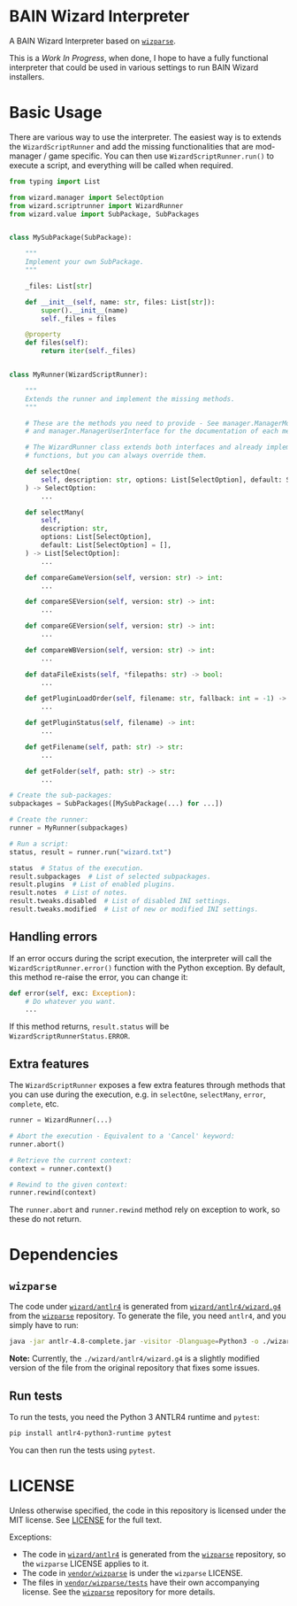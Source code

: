 # BAIN Wizard Interpreter

A BAIN Wizard Interpreter based on [`wizparse`](https://github.com/wrye-bash/wizparse).

This is a *Work In Progress*, when done, I hope to have a fully functional interpreter that could
be used in various settings to run BAIN Wizard installers.

# Basic Usage

There are various way to use the interpreter. The easiest way is to extends the `WizardScriptRunner`
and add the missing functionalities that are mod-manager / game specific.
You can then use `WizardScriptRunner.run()` to execute a script, and everything will be called when
required.


```python
from typing import List

from wizard.manager import SelectOption
from wizard.scriptrunner import WizardRunner
from wizard.value import SubPackage, SubPackages


class MySubPackage(SubPackage):

    """
    Implement your own SubPackage.
    """

    _files: List[str]

    def __init__(self, name: str, files: List[str]):
        super().__init__(name)
        self._files = files

    @property
    def files(self):
        return iter(self._files)


class MyRunner(WizardScriptRunner):

    """
    Extends the runner and implement the missing methods.
    """

    # These are the methods you need to provide - See manager.ManagerModInterface
    # and manager.ManagerUserInterface for the documentation of each method.

    # The WizardRunner class extends both interfaces and already implements many
    # functions, but you can always override them.

    def selectOne(
        self, description: str, options: List[SelectOption], default: SelectOption
    ) -> SelectOption:
        ...

    def selectMany(
        self,
        description: str,
        options: List[SelectOption],
        default: List[SelectOption] = [],
    ) -> List[SelectOption]:
        ...

    def compareGameVersion(self, version: str) -> int:
        ...

    def compareSEVersion(self, version: str) -> int:
        ...

    def compareGEVersion(self, version: str) -> int:
        ...

    def compareWBVersion(self, version: str) -> int:
        ...

    def dataFileExists(self, *filepaths: str) -> bool:
        ...

    def getPluginLoadOrder(self, filename: str, fallback: int = -1) -> int:
        ...

    def getPluginStatus(self, filename) -> int:
        ...

    def getFilename(self, path: str) -> str:
        ...

    def getFolder(self, path: str) -> str:
        ...

# Create the sub-packages:
subpackages = SubPackages([MySubPackage(...) for ...])

# Create the runner:
runner = MyRunner(subpackages)

# Run a script:
status, result = runner.run("wizard.txt")

status  # Status of the execution.
result.subpackages  # List of selected subpackages.
result.plugins  # List of enabled plugins.
result.notes  # List of notes.
result.tweaks.disabled  # List of disabled INI settings.
result.tweaks.modified  # List of new or modified INI settings.
```

## Handling errors

If an error occurs during the script execution, the interpreter will call
the `WizardScriptRunner.error()` function with the Python exception. By default, this
method re-raise the error, you can change it:

```python
def error(self, exc: Exception):
    # Do whatever you want.
    ...
```

If this method returns, `result.status` will be `WizardScriptRunnerStatus.ERROR`.

## Extra features

The `WizardScriptRunner` exposes a few extra features through methods that you can use
during the execution, e.g. in `selectOne`, `selectMany`, `error`, `complete`, etc.

```python
runner = WizardRunner(...)

# Abort the execution - Equivalent to a 'Cancel' keyword:
runner.abort()

# Retrieve the current context:
context = runner.context()

# Rewind to the given context:
runner.rewind(context)
```

The `runner.abort` and `runner.rewind` method rely on exception to work, so these do
not return.

# Dependencies

## `wizparse`

The code under [`wizard/antlr4`](wizard/antlr4) is generated from [`wizard/antlr4/wizard.g4`](wizard/antlr4/wizard.g4)
from the [`wizparse`](https://github.com/wrye-bash/wizparse) repository.
To generate the file, you need `antlr4`, and you simply have to run:

```bash
java -jar antlr-4.8-complete.jar -visitor -Dlanguage=Python3 -o ./wizard/antlr4 ./wizard/antlr4/wizard.g4
```

**Note:** Currently, the `./wizard/antlr4/wizard.g4` is a slightly modified version of the file
from the original repository that fixes some issues.

## Run tests

To run the tests, you need the Python 3 ANTLR4 runtime and `pytest`:

```bash
pip install antlr4-python3-runtime pytest
```

You can then run the tests using `pytest`.

# LICENSE

Unless otherwise specified, the code in this repository is licensed under the MIT license.
See [LICENSE](LICENSE) for the full text.

Exceptions:

- The code in [`wizard/antlr4`](wizard/antlr4) is generated from
  the [`wizparse`](https://github.com/wrye-bash/wizparse) repository, so the `wizparse`
  LICENSE applies to it.
- The code in [`vendor/wizparse`](vendor/wizparse) is under the `wizparse` LICENSE.
- The files in [`vendor/wizparse/tests`](vendor/wizparse/tests) have their own accompanying license. See the
  [`wizparse`](https://github.com/wrye-bash/wizparse) repository for more details.
